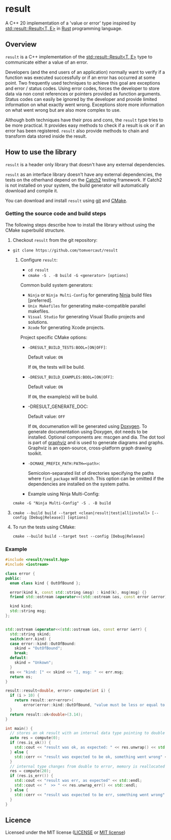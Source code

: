 # result
A C++ 20 implementation of a 'value or error' type inspired by [std::result::Result<T, E>](https://doc.rust-lang.org/std/result/) in [Rust](https://www.rust-lang.org/) programming language.

## Overview
`result` is a C++ implementation of the [std::result::Result<T, E>](https://doc.rust-lang.org/std/result/) type to communicate either a value of an error.

Developers (and the end users of an application) normally want to verify if a function was executed successfully or if an error has occurred at some point. Two frequently used techniques to achieve this goal are exceptions and error / status codes. Using error codes, forces the developer to store data via non const references or pointers provided as function arguments. Status codes can easily be ignored by the developer and provide limited information on what exactly went wrong. Exceptions store more information on what went wrong but are also more complex to use.

Although both techniques have their pros and cons, the `result` type tries to be more practical. It provides easy methods to check if a result is ok or if an error has been registered. `result` also provide methods to chain and transform data stored inside the result.

## How to use the library

`result` is a header only library that doesn't have any external dependencies.

`result` as an interface library doesn't have any external dependencies, the tests on the otherhand depend on the [Catch2](https://github.com/catchorg/Catch2) testing framework. If Catch2 is not installed on your system, the build generator will automatically download and compile it.

You can download and install `result` using [git](https://git-scm.com) and  [CMake](https://cmake.org).


### Getting the source code and build steps

The following steps describe how to install the library without using the CMake superbuild structure.

1. Checkout `result` from the git repository:
* ``git clone https://github.com/tomvercaut/result``

  1. Configure `result`:
     * ``cd result`` 
     * ``cmake -S . -B build -G <generator> [options]``

     Common build system generators:
     * ``Ninja`` or ``Ninja Multi-Config`` for generating [Ninja](https://ninja-build.org)
              build files \[preferred\].
     * ``Unix Makefiles`` for generating make-compatible parallel makefiles.
     * ``Visual Studio`` for generating Visual Studio projects and
              solutions.
     * ``Xcode`` for generating Xcode projects.
   
     Project specific CMake options:
     * ``-DRESULT_BUILD_TESTS:BOOL=[ON|OFF]``:
       
        Default value: `ON`
        
        If `ON`, the tests will be build.
        
     * ``-DRESULT_BUILD_EXAMPLES:BOOL=[ON|OFF]``:
        
        Default value: `ON`
        
        If `ON`, the example(s) will be build.
     * -DRESULT_GENERATE_DOC:
        
        Default value: `OFF`
        
        If `ON`, documenation will be generated using [Doxygen](https://www.doxygen.nl/index.html). To generate documentation using Doxygen, dot needs to be installed. Optional components are: mscgen and dia. The dot tool is part of [graphviz](https://www.graphviz.org/) and is used to generate diagrams and graphs. Graphviz is an open-source, cross-platform graph drawing toolkit.
     * ``-DCMAKE_PREFIX_PATH:PATH=<path>``:
        
        Semicolon-separated list of directories specifying the paths where `find_package` will search. This option can be omitted if the dependencies are installed on the system paths.
     * Example using Ninja Multi-Config:

    ``cmake -G "Ninja Multi-Config" -S . -B build``


3. ``cmake --build build --target <clean|result|test|all|install> [--config [Debug|Release]] [options]``


4. To run the tests using CMake:

   ``cmake --build build --target test --config [Debug|Release]``

### Example

```c++
#include <result/result.hpp>
#include <iostream>

class error {
public:
  enum class kind { OutOfBound };

  error(kind k, const std::string &msg) : kind(k), msg(msg) {}
  friend std::ostream &operator<<(std::ostream &os, const error &error);

  kind kind;
  std::string msg;
};


std::ostream &operator<<(std::ostream &os, const error &err) {
  std::string skind;
  switch(err.kind) {
  case error::kind::OutOfBound:
    skind = "OutOfBound";
    break;
  default:
    skind = "Unkown";
  }
  os << "kind: [" << skind << "], msg: " << err.msg;
  return os;
}

result::result<double, error> compute(int i) {
  if (i > 10) {
    return result::err<error>(
        error(error::kind::OutOfBound, "value must be less or equal to 10"));
  }
  return result::ok<double>(3.14);
}

int main() {
  // stores an ok result with an internal data type pointing to double
  auto res = compute(0);
  if (res.is_ok()) {
    std::cout << "result was ok, as expected: " << res.unwrap() << std::endl;
  } else {
    std::cerr << "result was expected to be ok, something went wrong" << std::endl;
  }
  // internal type changes from double to error, memory is reallocated
  res = compute(20);
  if (res.is_err()) {
    std::cout << "result was err, as expected" << std::endl;
    std::cout << "  >> " << res.unwrap_err() << std::endl;
  } else {
    std::cerr << "result was expected to be err, something went wrong" << std::endl;
  }
}
```
  
## Licence

Licensed under the MIT license ([LICENSE](result/LICENSE) or [MIT license](https://opensource.org/licenses/MIT))
